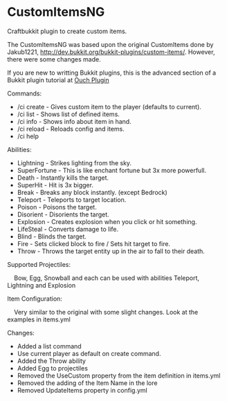 CustomItemsNG
=============

Craftbukkit plugin to create custom items.


The CustomItemsNG was based upon the original CustomItems done by Jakub1221,
http://dev.bukkit.org/bukkit-plugins/custom-items/.  However, there were
some changes made.

If you are new to writting Bukkit plugins, this is the advanced section of a Bukkit plugin tutorial at [Ouch Plugin](http://www.lopakalogic.com/articles/minecraft-articles/minecraft-bukkit-plugins/)

Commands: 
- /ci create <item name> <player> - Gives custom item to the player
                                (defaults to current).
- /ci list                       -  Shows list of defined items.
- /ci info                       -  Shows info about item in hand.
- /ci reload                     -  Reloads config and items.
- /ci help

Abilities: 
- Lightning - Strikes lighting from the sky.
- SuperFortune - This is like enchant fortune but 3x more powerfull.
- Death - Instantly kills the target.
- SuperHit - Hit is 3x bigger.
- Break - Breaks any block instantly. (except Bedrock)
- Teleport - Teleports to target location.
- Poison - Poisons the target.
- Disorient - Disorients the target.
- Explosion - Creates explosion when you click or hit something.
- LifeSteal - Converts damage to life.
- Blind - Blinds the target.
- Fire - Sets clicked block to fire / Sets hit target to fire.
- Throw - Throws the target entity up in the air to fall to their death.

Supported Projectiles: 

&nbsp;&nbsp;&nbsp;&nbsp;Bow, Egg, Snowball
and each can be used with abilities Teleport, Lightning and Explosion

Item Configuration:

&nbsp;&nbsp;&nbsp;&nbsp;Very similar to the original with some slight changes.  Look at the examples in items.yml

Changes:
- Added a list command
- Use current player as default on create command.
- Added the Throw ability
- Added Egg to projectiles
- Removed the UseCustom property from the item definition in items.yml 
- Removed the adding of the Item Name in the lore
- Removed UpdateItems property in config.yml 

